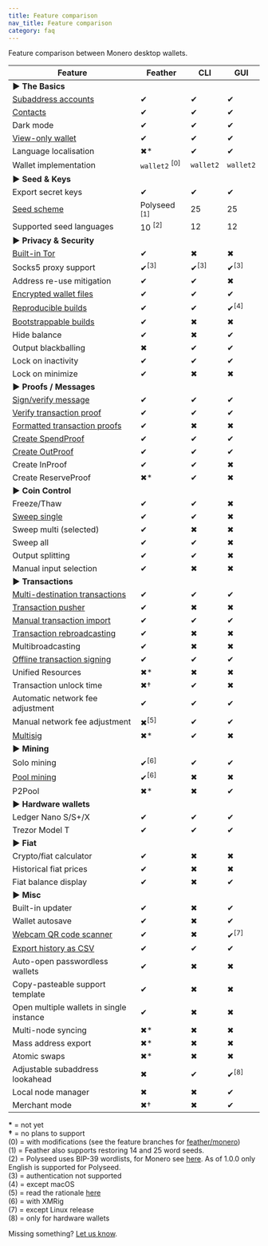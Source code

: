 ```yaml
---
title: Feature comparison
nav_title: Feature comparison
category: faq
---
```


Feature comparison between Monero desktop wallets.

| Feature                                                                                     | Feather                  | CLI             | GUI             |
|---------------------------------------------------------------------------------------------|--------------------------|-----------------|-----------------|
| **► The Basics**                                                                            |
| [Subaddress accounts](switch-subaddress-account)                                            | ✔                        | ✔               | ✔               |
| [Contacts](add-contact)                                                                     | ✔                        | ✔               | ✔               |
| Dark mode                                                                                   | ✔                        | ✔               | ✔               |
| [View-only wallet](create-view-only-wallet)                                                 | ✔                        | ✔               | ✔               |
| Language localisation                                                                       | ✖*                       | ✔               | ✔               |
| Wallet implementation                                                                       | `wallet2` <sup>[0]</sup> | `wallet2`       | `wallet2`       |
| **► Seed & Keys**                                                                           |
| Export secret keys                                                                          | ✔                        | ✔               | ✔               |
| [Seed scheme](seed-scheme)                                                                  | Polyseed <sup>[1]</sup>  | 25              | 25              |
| Supported seed languages                                                                    | 10 <sup>[2]</sup>        | 12              | 12              |
| **► Privacy & Security**                                                                    |
| [Built-in Tor](tor-support)                                                                 | ✔                        | ✖               | ✖               |
| Socks5 proxy support                                                                        | ✔<sup>[3]</sup>          | ✔<sup>[3]</sup> | ✔<sup>[3]</sup> |
| Address re-use mitigation                                                                   | ✔                        | ✔               | ✖               |
| [Encrypted wallet files](wallet-files)                                                      | ✔                        | ✔               | ✔               |
| [Reproducible builds](building-from-source)                                                 | ✔                        | ✔               | ✔<sup>[4]</sup> |
| [Bootstrappable builds](https://github.com/feather-wallet/feather/tree/master/contrib/guix) | ✔                        | ✖               | ✖               |
| Hide balance                                                                                | ✔                        | ✖               | ✔               |
| Output blackballing                                                                         | ✖                        | ✔               | ✔               |
| Lock on inactivity                                                                          | ✔                        | ✔               | ✔               |
| Lock on minimize                                                                            | ✔                        | ✖               | ✖               |
| **► Proofs / Messages**                                                                     |
| [Sign/verify message](sign-verify-message)                                                  | ✔                        | ✔               | ✔               |
| [Verify transaction proof](verify-tx-proof)                                                 | ✔                        | ✔               | ✔               |
| [Formatted transaction proofs](formatted-tx-proofs)                                         | ✔                        | ✖               | ✖               |
| [Create SpendProof](prove-tx-authorship)                                                    | ✔                        | ✔               | ✔               |
| [Create OutProof](prove-payment)                                                            | ✔                        | ✔               | ✔               |
| Create InProof                                                                              | ✔                        | ✔               | ✖               |
| Create ReserveProof                                                                         | ✖*                       | ✔               | ✖               |
| **► Coin Control**                                                                          |
| Freeze/Thaw                                                                                 | ✔                        | ✔               | ✖               |
| [Sweep single](sweep-output)                                                                | ✔                        | ✔               | ✖               |
| Sweep multi (selected)                                                                      | ✔                        | ✖               | ✖               |
| Sweep all                                                                                   | ✔                        | ✔               | ✖               |
| Output splitting                                                                            | ✔                        | ✔               | ✖               |
| Manual input selection                                                                      | ✔                        | ✖               | ✖               |
| **► Transactions**                                                                          |
| [Multi-destination transactions](pay-to-many)                                               | ✔                        | ✔               | ✔               |
| [Transaction pusher](push-tx)                                                               | ✔                        | ✖               | ✖               |
| [Manual transaction import](missing-tx)                                                     | ✔                        | ✔               | 	✔              |
| [Transaction rebroadcasting](failed-tx)                                                     | ✔                        | ✖               | ✖               |
| Multibroadcasting                                                                           | ✔                        | ✖               | ✖               |
| [Offline transaction signing](offline-tx-signing)                                           | ✔                        | ✔               | ✔               |
| Unified Resources                                                                           | ✖*                       | ✖               | ✖               |
| Transaction unlock time                                                                     | ✖†                       | ✔               | ✖               |
| Automatic network fee adjustment                                                            | ✔                        | ✔               | ✔               |
| Manual network fee adjustment                                                               | ✖<sup>[5]</sup>          | ✔               | ✔               |
| [Multisig](multisig)                                                                        | ✖*                       | ✔               | ✖               |
| **► Mining**                                                                                |
| Solo mining                                                                                 | ✔<sup>[6]</sup>          | ✔               | ✔               |
| [Pool mining](mining-setup)                                                                 | ✔<sup>[6]</sup>          | ✖               | ✖               |
| P2Pool                                                                                      | ✖*                       | ✖               | ✔               |
| **► Hardware wallets**                                                                      |
| Ledger Nano S/S+/X                                                                          | ✔                        | ✔               | ✔               |
| Trezor Model T                                                                              | ✔                        | ✔               | ✔               |
| **► Fiat**                                                                                  |
| Crypto/fiat calculator                                                                      | ✔                        | ✖               | ✖               |
| Historical fiat prices                                                                      | ✔                        | ✖               | ✖               |
| Fiat balance display                                                                        | ✔                        | ✖               | ✔               |
| **► Misc**                                                                                  |
| Built-in updater                                                                            | ✔                        | ✖               | ✔               |
| Wallet autosave                                                                             | ✔                        | ✖               | ✔               |
| [Webcam QR code scanner](webcam-qr-scanner)                                                 | ✔                        | ✖               | ✔<sup>[7]</sup> |
| [Export history as CSV](export-tx-history)                                                  | ✔                        | ✔               | ✔               |
| Auto-open passwordless wallets                                                              | ✔                        | ✖               | ✖               |
| Copy-pasteable support template                                                             | ✔                        | ✖               | ✖               |
| Open multiple wallets  in single instance                                                   | ✔                        | ✖               | ✖               |
| Multi-node syncing                                                                          | ✖*                       | ✖               | ✖               |
| Mass address export                                                                         | ✖*                       | ✖               | ✖               |
| Atomic swaps                                                                                | ✖*                       | ✖               | ✖               |
| Adjustable subaddress lookahead                                                             | ✖                        | ✔               | ✔<sup>[8]</sup> |
| Local node manager                                                                          | ✖                        | ✖               | ✔               |
| Merchant mode                                                                               | ✖†                       | ✖               | ✔               |

**\*** = not yet  
**†** = no plans to support  
(0) = with modifications (see the feature branches for [feather/monero](https://github.com/feather-wallet/monero))  
(1) = Feather also supports restoring 14 and 25 word seeds.  
(2) = Polyseed uses BIP-39 wordlists, for Monero see [here](https://github.com/monero-project/monero/tree/master/src/mnemonics). As of 1.0.0 only English is supported for Polyseed.  
(3) = authentication not supported  
(4) = except macOS  
(5) = read the rationale [here](transaction-fee)  
(6) = with XMRig  
(7) = except Linux release  
(8) = only for hardware wallets  

Missing something? [Let us know](report-an-issue).

